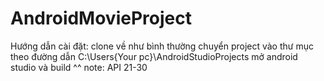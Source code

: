 # AndroidMovieProject
Hướng dẫn cài đặt:
clone về như bình thường
chuyển project vào thư mục theo đường dẫn C:\Users\{Your pc}\AndroidStudioProjects
mở android studio và build ^^
note: API 21-30

